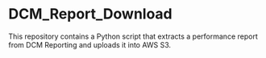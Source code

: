 # DCM_Report_Download
This repository contains a Python script that extracts a performance report from DCM Reporting and uploads it into AWS S3.
